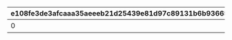 |e108fe3de3afcaaa35aeeeb21d25439e81d97c89131b6b93665f8a82b6388866|731d0026b90e9c47bdd9ab591a26d2eb3ab42a21f294dd8ff250450e9ab5b93d|420cf3cdec55fcd9783636defe8ab32a9f080a70a0e7b9849dd2a0bd26127a45|dfcffe1646c40bef44aeb8d111d090ffbb7ddd3588aff89e72898faa718cf1c8|da44c58f8f689ecb7dfe56af451c5a0abf7a9446a2a28f6254a2d74610fcb775|cfe4767988415d81c3cf7739fd8b5b658ac33101f8f618ea81f98136de6ee420|7086a687e39b9d697298be9b018db3e9f294c36bbeba1499ac3128ad944d50f5|1b68d3a2f89f4faf413d915040b6141cbf53c43bcfa450e5ae0e4d9ea57b1453|fbc06f5b5d868aed10ceb04a5ddaaf30ef66adc938652575a5dec8c588a3a350|a120c00a62e24197ad3455dc65882e7d28c5122f914d752a8f79b40eda16fa0a|c75c5c6979eb6cd8db6e1db1ae0fa7f2a39dbfee0ce42dc2bd3c355b9f45ba4e|5d86aed7a21ddd246c35b51d9ec1aea89d20e67a73db9f987f82779fdc238f16|ec941d55469ebe92f1c091caae175ac383fb321780cd58250d4edba4a33e92b6|fac4af58edbadbf5cae7e653cbc584e64382c0510ba076e5539126efc4cca58b|afca803ca43aac6b4d5b5387d8ce7d03ff4a5d52dccd1bbefe55a2719419421a|e4c71f8a5f054f061ade9ceca890820366edd5292e3f944d3c2128b63abf8223|0a9e31f7cc43b7a0a8f20eeecf2befa1d75e2959c91e9c46f67cd86ddf9e9e34|356b73f46750a83c8f295b9ccf30a5168bb8a86b7d62e2ddefb4a00928c203e7|
| --- | --- | --- | --- | --- | --- | --- | --- | --- | --- | --- | --- | --- | --- | --- | --- | --- | --- |
|0|0|0|50000|0|0|0|11001086|0|スコアを累計で50000獲得しよう|0|15|1|1|0|0|0|0|